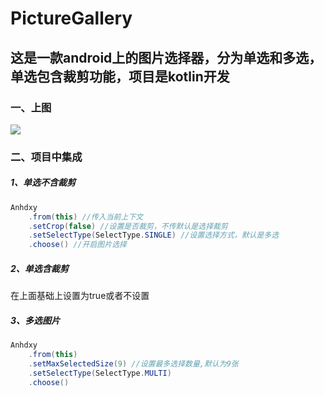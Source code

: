 # PictureGallery
这是一款android上的图片选择器，分为单选和多选，单选包含裁剪功能，项目是kotlin开发
------
### 一、上图
![](https://github.com/nhdxy/PictureGallery/blob/master/screenshot/ezgif-5-9ff0898986.gif)
### 二、项目中集成
##### 1、单选不含裁剪
```Java
Anhdxy
    .from(this) //传入当前上下文
    .setCrop(false) //设置是否裁剪，不传默认是选择裁剪
    .setSelectType(SelectType.SINGLE) //设置选择方式，默认是多选
    .choose() //开启图片选择
```
##### 2、单选含裁剪
在上面基础上设置为true或者不设置
##### 3、多选图片
```Java
Anhdxy
    .from(this)
    .setMaxSelectedSize(9) //设置最多选择数量,默认为9张
    .setSelectType(SelectType.MULTI)
    .choose()
```
